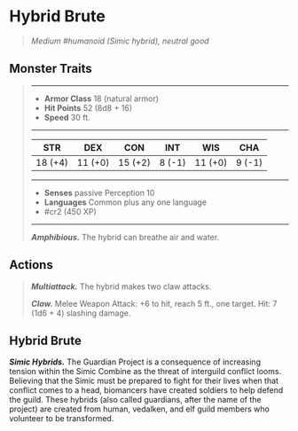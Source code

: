 # Hybrid Brute
>*Medium #humanoid (Simic hybrid), neutral good*
## Monster Traits
>___
>- **Armor Class** 18 (natural armor)
>- **Hit Points** 52 (8d8 + 16)
>- **Speed** 30 ft.
>___
>|STR|DEX|CON|INT|WIS|CHA|
>|:---:|:---:|:---:|:---:|:---:|:---:|
>|18 (+4)|11 (+0)|15 (+2)|8 (-1)|11 (+0)|9 (-1)|
>___
>- **Senses** passive Perception 10
>- **Languages** Common plus any one language
>- #cr2 (450 XP)
>___
>***Amphibious.*** The hybrid can breathe air and water.  
>
## Actions
>***Multiattack.*** The hybrid makes two claw attacks.  
>
>***Claw.*** Melee Weapon Attack: +6 to hit, reach 5 ft., one target. Hit: 7 (1d6 + 4) slashing damage.
## Hybrid Brute
***Simic Hybrids.*** The Guardian Project is a consequence of increasing tension within the Simic Combine as the threat of interguild conflict looms. Believing that the Simic must be prepared to fight for their lives when that conflict comes to a head, biomancers have created soldiers to help defend the guild. These hybrids (also called guardians, after the name of the project) are created from human, vedalken, and elf guild members who volunteer to be transformed.